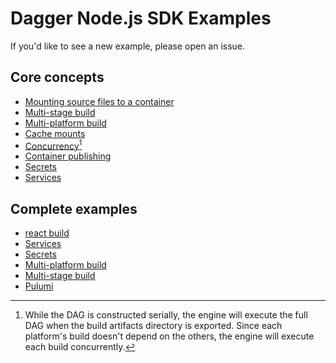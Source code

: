 # Dagger Node.js SDK Examples

If you'd like to see a new example, please open an issue.

## Core concepts

- [Mounting source files to a container](./db-service/build.js#L19)
- [Multi-stage build](./multistage/build.js#L14)
- [Multi-platform build](./multiplatform/build.js#L16)
- [Cache mounts](./multiplatform/build.js#L20)
- [Concurrency](./multiplatform/build.js#L15)[^1]
- [Container publishing](./multistage/build.js#L23)
- [Secrets](./secrets/ci.js#L6)
- [Services](./db-service/build.js#L6)

[^1]: While the DAG is constructed serially, the engine will execute the full DAG when the build artifacts directory is exported. Since each platform's build doesn't depend on the others, the engine will execute each build concurrently.

## Complete examples

- [react build](./react-build/)
- [Services](./db-service/)
- [Secrets](./secrets/)
- [Multi-platform build](./multiplatform/)
- [Multi-stage build](./multistage/)
- [Pulumi](./pulumi/)
